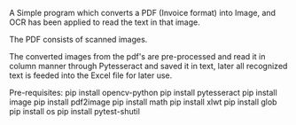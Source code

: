 A Simple program which converts a PDF (Invoice format) into Image, and OCR has been applied to read the text in that image.

The PDF consists of scanned images.

The converted images from the pdf's are pre-processed and read it in column manner through Pytesseract and saved it in text, later all recognized text is feeded into the Excel file for later use.


Pre-requisites:
              pip install opencv-python
              pip install pytesseract
              pip install image
              pip install pdf2image
              pip install math
              pip install xlwt
              pip install glob
              pip install os
              pip install pytest-shutil
